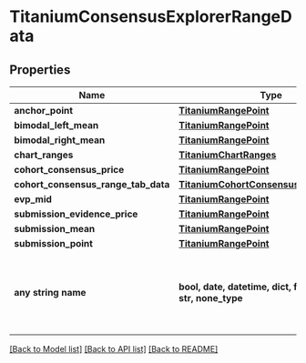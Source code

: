 # TitaniumConsensusExplorerRangeData


## Properties
Name | Type | Description | Notes
------------ | ------------- | ------------- | -------------
**anchor_point** | [**TitaniumRangePoint**](TitaniumRangePoint.md) |  | [optional] 
**bimodal_left_mean** | [**TitaniumRangePoint**](TitaniumRangePoint.md) |  | [optional] 
**bimodal_right_mean** | [**TitaniumRangePoint**](TitaniumRangePoint.md) |  | [optional] 
**chart_ranges** | [**TitaniumChartRanges**](TitaniumChartRanges.md) |  | [optional] 
**cohort_consensus_price** | [**TitaniumRangePoint**](TitaniumRangePoint.md) |  | [optional] 
**cohort_consensus_range_tab_data** | [**TitaniumCohortConsensusRangeTabData**](TitaniumCohortConsensusRangeTabData.md) |  | [optional] 
**evp_mid** | [**TitaniumRangePoint**](TitaniumRangePoint.md) |  | [optional] 
**submission_evidence_price** | [**TitaniumRangePoint**](TitaniumRangePoint.md) |  | [optional] 
**submission_mean** | [**TitaniumRangePoint**](TitaniumRangePoint.md) |  | [optional] 
**submission_point** | [**TitaniumRangePoint**](TitaniumRangePoint.md) |  | [optional] 
**any string name** | **bool, date, datetime, dict, float, int, list, str, none_type** | any string name can be used but the value must be the correct type | [optional]

[[Back to Model list]](../README.md#documentation-for-models) [[Back to API list]](../README.md#documentation-for-api-endpoints) [[Back to README]](../README.md)


